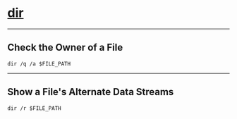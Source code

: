 # [dir](https://docs.microsoft.com/en-us/windows-server/administration/windows-commands/dir)

---

## Check the Owner of a File

```batch
dir /q /a $FILE_PATH
```

---

## Show a File's Alternate Data Streams

```batch
dir /r $FILE_PATH
```
